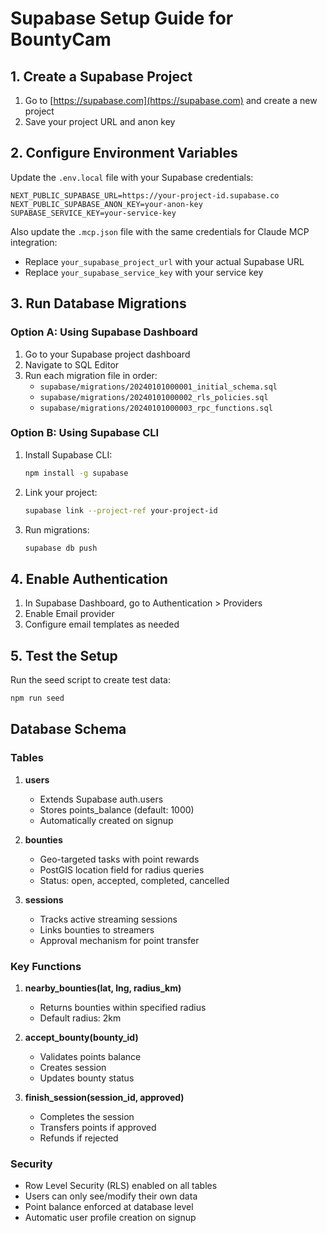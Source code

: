 # Supabase Setup Guide for BountyCam

## 1. Create a Supabase Project

1. Go to [https://supabase.com](https://supabase.com) and create a new project
2. Save your project URL and anon key

## 2. Configure Environment Variables

Update the `.env.local` file with your Supabase credentials:

```
NEXT_PUBLIC_SUPABASE_URL=https://your-project-id.supabase.co
NEXT_PUBLIC_SUPABASE_ANON_KEY=your-anon-key
SUPABASE_SERVICE_KEY=your-service-key
```

Also update the `.mcp.json` file with the same credentials for Claude MCP integration:
- Replace `your_supabase_project_url` with your actual Supabase URL
- Replace `your_supabase_service_key` with your service key

## 3. Run Database Migrations

### Option A: Using Supabase Dashboard

1. Go to your Supabase project dashboard
2. Navigate to SQL Editor
3. Run each migration file in order:
   - `supabase/migrations/20240101000001_initial_schema.sql`
   - `supabase/migrations/20240101000002_rls_policies.sql`
   - `supabase/migrations/20240101000003_rpc_functions.sql`

### Option B: Using Supabase CLI

1. Install Supabase CLI:
   ```bash
   npm install -g supabase
   ```

2. Link your project:
   ```bash
   supabase link --project-ref your-project-id
   ```

3. Run migrations:
   ```bash
   supabase db push
   ```

## 4. Enable Authentication

1. In Supabase Dashboard, go to Authentication > Providers
2. Enable Email provider
3. Configure email templates as needed

## 5. Test the Setup

Run the seed script to create test data:

```bash
npm run seed
```

## Database Schema

### Tables

1. **users**
   - Extends Supabase auth.users
   - Stores points_balance (default: 1000)
   - Automatically created on signup

2. **bounties**
   - Geo-targeted tasks with point rewards
   - PostGIS location field for radius queries
   - Status: open, accepted, completed, cancelled

3. **sessions**
   - Tracks active streaming sessions
   - Links bounties to streamers
   - Approval mechanism for point transfer

### Key Functions

1. **nearby_bounties(lat, lng, radius_km)**
   - Returns bounties within specified radius
   - Default radius: 2km

2. **accept_bounty(bounty_id)**
   - Validates points balance
   - Creates session
   - Updates bounty status

3. **finish_session(session_id, approved)**
   - Completes the session
   - Transfers points if approved
   - Refunds if rejected

### Security

- Row Level Security (RLS) enabled on all tables
- Users can only see/modify their own data
- Point balance enforced at database level
- Automatic user profile creation on signup